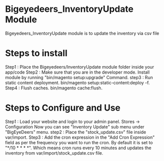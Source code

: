 Bigeyedeers_InventoryUpdate Module
==============================

Bigeyedeers_InventoryUpdate module is to update the inventory via csv file

Steps to install
==============================

Step1 : Place the Bigeyedeers/InventoryUpdate module folder inside your app/code
Step2 : Make sure that you are in the developer mode. Install module by running "bin/magento setup:upgrade" Command.
step3 : Run static content deployment. bin/magento setup:static-content:deploy -f.
Step4 : Flush caches. bin/magento cache:flush.

Steps to Configure and Use
==============================
Step1 : Load your website and login to your admin panel. Stores -> Configuration Now you can see "Inventory Update" sub menu under "BigEyeDeers" menu.
step2 : Place the "stock_update.csv" file inside var/import.
Step3 : Add the cron expression in the "Add Cron Expression" field as per the frequency you want to run the cron. By default it is set to "*/10 * * * *". Which means cron runs every 10 minutes and updates the inventory from var/import/stock_update.csv file.

